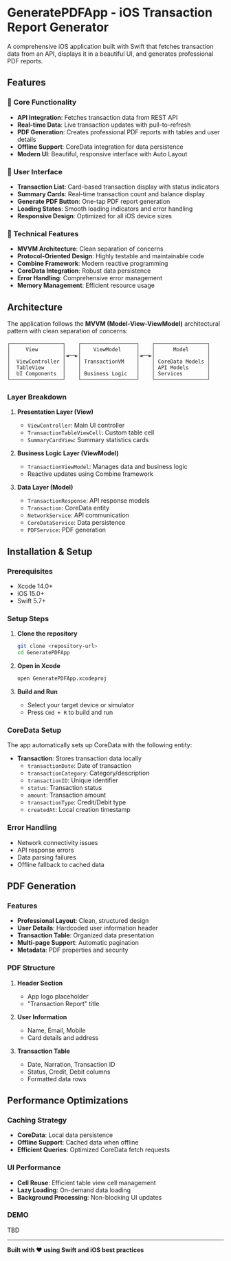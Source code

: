 # GeneratePDFApp - iOS Transaction Report Generator

A comprehensive iOS application built with Swift that fetches transaction data from an API, displays it in a beautiful UI, and generates professional PDF reports.

## Features

### 🚀 Core Functionality
- **API Integration**: Fetches transaction data from REST API
- **Real-time Data**: Live transaction updates with pull-to-refresh
- **PDF Generation**: Creates professional PDF reports with tables and user details
- **Offline Support**: CoreData integration for data persistence
- **Modern UI**: Beautiful, responsive interface with Auto Layout

### 📱 User Interface
- **Transaction List**: Card-based transaction display with status indicators
- **Summary Cards**: Real-time transaction count and balance display
- **Generate PDF Button**: One-tap PDF report generation
- **Loading States**: Smooth loading indicators and error handling
- **Responsive Design**: Optimized for all iOS device sizes

### 🔧 Technical Features
- **MVVM Architecture**: Clean separation of concerns
- **Protocol-Oriented Design**: Highly testable and maintainable code
- **Combine Framework**: Modern reactive programming
- **CoreData Integration**: Robust data persistence
- **Error Handling**: Comprehensive error management
- **Memory Management**: Efficient resource usage

## Architecture

The application follows the **MVVM (Model-View-ViewModel)** architectural pattern with clean separation of concerns:

```
┌─────────────────┐    ┌──────────────────┐    ┌─────────────────┐
│     View        │    │    ViewModel     │    │      Model      │
│                 │◄──►│                  │◄──►│                 │
│  ViewController │    │ TransactionVM    │    │ CoreData Models │
│  TableView      │    │                  │    │ API Models      │
│  UI Components  │    │ Business Logic   │    │ Services        │
└─────────────────┘    └──────────────────┘    └─────────────────┘
```

### Layer Breakdown

1. **Presentation Layer (View)**
   - `ViewController`: Main UI controller
   - `TransactionTableViewCell`: Custom table cell
   - `SummaryCardView`: Summary statistics cards

2. **Business Logic Layer (ViewModel)**
   - `TransactionViewModel`: Manages data and business logic
   - Reactive updates using Combine framework

3. **Data Layer (Model)**
   - `TransactionResponse`: API response models
   - `Transaction`: CoreData entity
   - `NetworkService`: API communication
   - `CoreDataService`: Data persistence
   - `PDFService`: PDF generation

## Installation & Setup

### Prerequisites
- Xcode 14.0+
- iOS 15.0+
- Swift 5.7+

### Setup Steps

1. **Clone the repository**
   ```bash
   git clone <repository-url>
   cd GeneratePDFApp
   ```

2. **Open in Xcode**
   ```bash
   open GeneratePDFApp.xcodeproj
   ```

3. **Build and Run**
   - Select your target device or simulator
   - Press `Cmd + R` to build and run

### CoreData Setup

The app automatically sets up CoreData with the following entity:

- **Transaction**: Stores transaction data locally
  - `transactionDate`: Date of transaction
  - `transactionCategory`: Category/description
  - `transactionID`: Unique identifier
  - `status`: Transaction status
  - `amount`: Transaction amount
  - `transactionType`: Credit/Debit type
  - `createdAt`: Local creation timestamp


### Error Handling
- Network connectivity issues
- API response errors
- Data parsing failures
- Offline fallback to cached data

## PDF Generation

### Features
- **Professional Layout**: Clean, structured design
- **User Details**: Hardcoded user information header
- **Transaction Table**: Organized data presentation
- **Multi-page Support**: Automatic pagination
- **Metadata**: PDF properties and security

### PDF Structure
1. **Header Section**
   - App logo placeholder
   - "Transaction Report" title

2. **User Information**
   - Name, Email, Mobile
   - Card details and address

3. **Transaction Table**
   - Date, Narration, Transaction ID
   - Status, Credit, Debit columns
   - Formatted data rows

## Performance Optimizations

### Caching Strategy
- **CoreData**: Local data persistence
- **Offline Support**: Cached data when offline
- **Efficient Queries**: Optimized CoreData fetch requests

### UI Performance
- **Cell Reuse**: Efficient table view cell management
- **Lazy Loading**: On-demand data loading
- **Background Processing**: Non-blocking UI updates

### DEMO

TBD

---

**Built with ❤️ using Swift and iOS best practices**
